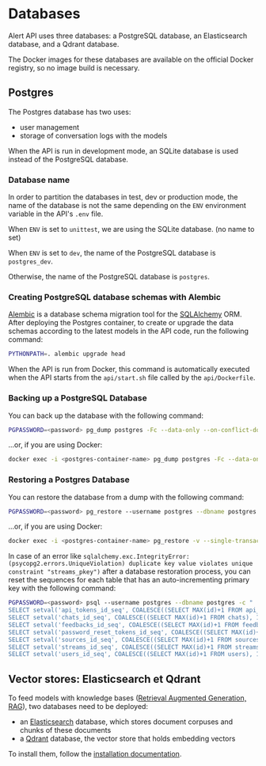 # Databases

Alert API uses three databases: a PostgreSQL database, an Elasticsearch database, and a Qdrant database.

The Docker images for these databases are available on the official Docker registry, so no image build is necessary.

## Postgres

The Postgres database has two uses:
- user management
- storage of conversation logs with the models

When the API is run in development mode, an SQLite database is used instead of the PostgreSQL database.


### Database name

In order to partition the databases in test, dev or production mode, the name of the database is not the same depending on the `ENV` environment variable in the API's `.env` file.

When `ENV` is set to `unittest`, we are using the SQLite database. (no name to set)

When `ENV` is set to `dev`, the name of the PostgreSQL database is `postgres_dev`.

Otherwise, the name of the PostgreSQL database is `postgres`.

### Creating PostgreSQL database schemas with Alembic

[Alembic](https://alembic.sqlalchemy.org/en/latest/) is a database schema migration tool for the [SQLAlchemy](https://www.sqlalchemy.org/) ORM. After deploying the Postgres container, to create or upgrade the data schemas according to the latest models in the API code, run the following command:
```bash
PYTHONPATH=. alembic upgrade head
```
When the API is run from Docker, this command is automatically executed when the API starts from the `api/start.sh` file called by the `api/Dockerfile`.

### Backing up a PostgreSQL Database

You can back up the database with the following command:
```bash
PGPASSWORD=<password> pg_dump postgres -Fc --data-only --on-conflict-do-nothing --inserts --username postgres" > my_dump.dump
```
...or, if you are using Docker:
```bash
docker exec -i <postgres-container-name> pg_dump postgres -Fc --data-only --on-conflict-do-nothing --inserts --username postgres > my_dump.dump
```

### Restoring a Postgres Database

You can restore the database from a dump with the following command:
```bash
PGPASSWORD=<password> pg_restore --username postgres --dbname postgres --single-transaction --data-only my_dump.dump
```
...or, if you are using Docker:
```bash
docker exec -i <postgres-container-name> pg_restore -v --single-transaction --data-only --username postgres --dbname postgres < my_dump.dump
```

In case of an error like `sqlalchemy.exc.IntegrityError: (psycopg2.errors.UniqueViolation) duplicate key value violates unique constraint "streams_pkey")` after a database restoration process, you can reset the sequences for each table that has an auto-incrementing primary key with the following command:
```bash
PGPASSWORD=<password> psql --username postgres --dbname postgres -c "
SELECT setval('api_tokens_id_seq', COALESCE((SELECT MAX(id)+1 FROM api_tokens), 1), false);
SELECT setval('chats_id_seq', COALESCE((SELECT MAX(id)+1 FROM chats), 1), false);
SELECT setval('feedbacks_id_seq', COALESCE((SELECT MAX(id)+1 FROM feedbacks), 1), false);
SELECT setval('password_reset_tokens_id_seq', COALESCE((SELECT MAX(id)+1 FROM password_reset_tokens), 1), false);
SELECT setval('sources_id_seq', COALESCE((SELECT MAX(id)+1 FROM sources), 1), false);
SELECT setval('streams_id_seq', COALESCE((SELECT MAX(id)+1 FROM streams), 1), false);
SELECT setval('users_id_seq', COALESCE((SELECT MAX(id)+1 FROM users), 1), false);"
```

## Vector stores: Elasticsearch et Qdrant

To feed models with knowledge bases ([Retrieval Augmented Generation, RAG](https://en.wikipedia.org/wiki/Prompt_engineering#Retrieval-augmented_generation)), two databases need to be deployed:
- an [Elasticsearch](https://www.elastic.co/) database, which stores document corpuses and chunks of these documents
- a [Qdrant](https://qdrant.tech/) database, the vector store that holds embedding vectors

To install them, follow the [installation documentation](installation.md#vector-stores-elasticsearch-and-qdrant).

